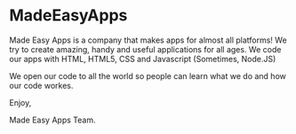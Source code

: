 MadeEasyApps
============

Made Easy Apps is a company that makes apps for almost all platforms! We try to create amazing, handy and useful applications for all ages. We code our apps with HTML, HTML5, CSS and Javascript (Sometimes, Node.JS)

We open our code to all the world so people can learn what we do and how our code workes.



Enjoy,

Made Easy Apps Team.
